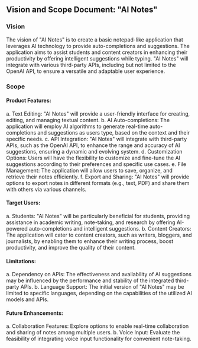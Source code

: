 ## Vision and Scope Document: "AI Notes"

### Vision
The vision of "AI Notes" is to create a basic notepad-like application that leverages AI technology to provide auto-completions and suggestions. The application aims to assist students and content creators in enhancing their productivity by offering intelligent suggestions while typing. "AI Notes" will integrate with various third-party APIs, including but not limited to the OpenAI API, to ensure a versatile and adaptable user experience.

### Scope
#### Product Features:
a. Text Editing: "AI Notes" will provide a user-friendly interface for creating, editing, and managing textual content.
b. AI Auto-completions: The application will employ AI algorithms to generate real-time auto-completions and suggestions as users type, based on the context and their specific needs.
c. API Integration: "AI Notes" will integrate with third-party APIs, such as the OpenAI API, to enhance the range and accuracy of AI suggestions, ensuring a dynamic and evolving system.
d. Customization Options: Users will have the flexibility to customize and fine-tune the AI suggestions according to their preferences and specific use cases.
e. File Management: The application will allow users to save, organize, and retrieve their notes efficiently.
f. Export and Sharing: "AI Notes" will provide options to export notes in different formats (e.g., text, PDF) and share them with others via various channels.

#### Target Users:
a. Students: "AI Notes" will be particularly beneficial for students, providing assistance in academic writing, note-taking, and research by offering AI-powered auto-completions and intelligent suggestions.
b. Content Creators: The application will cater to content creators, such as writers, bloggers, and journalists, by enabling them to enhance their writing process, boost productivity, and improve the quality of their content.

#### Limitations:
a. Dependency on APIs: The effectiveness and availability of AI suggestions may be influenced by the performance and stability of the integrated third-party APIs.
b. Language Support: The initial version of "AI Notes" may be limited to specific languages, depending on the capabilities of the utilized AI models and APIs.

#### Future Enhancements:
a. Collaboration Features: Explore options to enable real-time collaboration and sharing of notes among multiple users.
b. Voice Input: Evaluate the feasibility of integrating voice input functionality for convenient note-taking.
